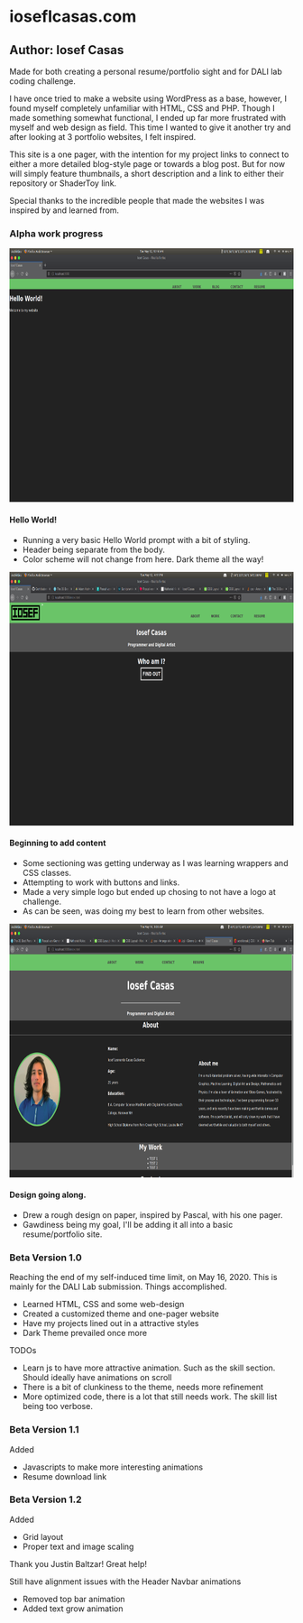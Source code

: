 # ioseflcasas.com

## Author: Iosef Casas

Made for both creating a personal resume/portfolio sight and for DALI lab coding challenge.

I have once tried to make a website using WordPress as a base, however, I found myself completely unfamiliar with HTML, CSS and PHP. Though I made something somewhat functional, I ended up far more frustrated with myself and web design as field. This time I wanted to give it another try and after looking at 3 portfolio websites, I felt inspired.

This site is a one pager, with the intention for my project links to connect to either a more detailed blog-style page or towards a blog post. But for now will simply feature thumbnails, a short description and a link to either their repository or ShaderToy link.

Special thanks to the incredible people that made the websites I was inspired by and learned from.

### Alpha work progress

<img src="img/v1.png" width="800" height="450">

#### Hello World!
- Running a very basic Hello World prompt with a bit of styling.
- Header being separate from the body.
- Color scheme will not change from here. Dark theme all the way!

<img src="img/v2.png" width="800" height="450">

#### Beginning to add content
- Some sectioning was getting underway as I was learning wrappers and CSS classes.
- Attempting to work with buttons and links.
- Made a very simple logo but ended up chosing to not have a logo at challenge.
- As can be seen, was doing my best to learn from other websites.

<img src="img/v3.png" width="800" height="450">

#### Design going along.
- Drew a rough design on paper, inspired by Pascal, with his one pager.
- Gawdiness being my goal, I'll be adding it all into a basic resume/portfolio site.

### Beta Version 1.0

Reaching the end of my self-induced time limit, on May 16, 2020. This is mainly for the DALI Lab submission.
Things accomplished.
- Learned HTML, CSS and some web-design
- Created a customized theme and one-pager website
- Have my projects lined out in a attractive styles
- Dark Theme prevailed once more

TODOs
- Learn js to have more attractive animation. Such as the skill section. Should ideally have animations on scroll
- There is a bit of clunkiness to the theme, needs more refinement
- More optimized code, there is a lot that still needs work. The skill list being too verbose.

### Beta Version 1.1

Added
- Javascripts to make more interesting animations
- Resume download link

### Beta Version 1.2

Added
- Grid layout
- Proper text and image scaling

Thank you Justin Baltzar! Great help!

Still have alignment issues with the Header Navbar animations
- Removed top bar animation
- Added text grow animation
